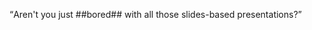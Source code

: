 <!--- data-x=-1000,data-y=-1500,id=bored --->
<q>Aren't you just ##bored## with all those slides-based presentations?</q>